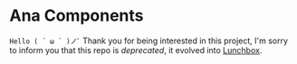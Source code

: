 # Ana Components

``Hello ( ´ ω ` )ノﾞ`` Thank you for being interested in this project, I'm sorry to inform you that this repo is _deprecated_, it evolved into [Lunchbox](https://github.com/CarcajadaArtificial/lunchbox).
